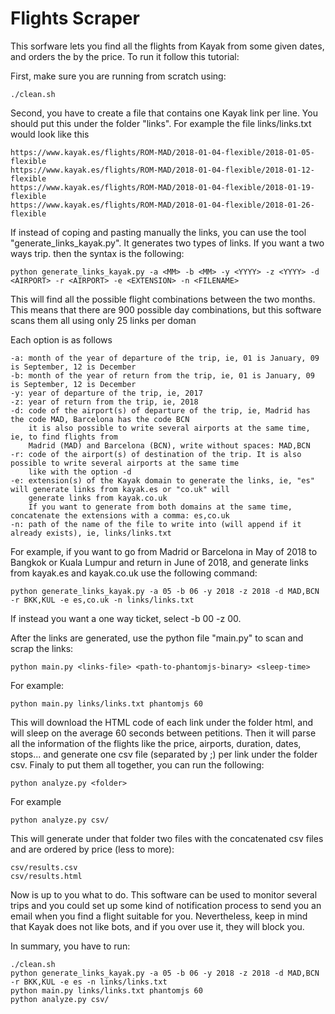 # Flights Scraper

This sorfware lets you find all the flights from Kayak from some given dates, and orders the by the price. To run it follow this tutorial:

First, make sure you are running from scratch using:

```
./clean.sh
```

Second, you have to create a file that contains one Kayak link per line. You should put this under the folder "links". For example the file links/links.txt would look like this

```
https://www.kayak.es/flights/ROM-MAD/2018-01-04-flexible/2018-01-05-flexible
https://www.kayak.es/flights/ROM-MAD/2018-01-04-flexible/2018-01-12-flexible
https://www.kayak.es/flights/ROM-MAD/2018-01-04-flexible/2018-01-19-flexible
https://www.kayak.es/flights/ROM-MAD/2018-01-04-flexible/2018-01-26-flexible
```

If instead of coping and pasting manually the links, you can use the tool "generate_links_kayak.py".
It generates two types of links. If you want a two ways trip. then the syntax is the following:

```
python generate_links_kayak.py -a <MM> -b <MM> -y <YYYY> -z <YYYY> -d <AIRPORT> -r <AIRPORT> -e <EXTENSION> -n <FILENAME>
```

This will find all the possible flight combinations between the two months. This means that there are 900 possible day combinations, but this software scans them all using only 25 links per doman

Each option is as follows

```
-a: month of the year of departure of the trip, ie, 01 is January, 09 is September, 12 is December
-b: month of the year of return from the trip, ie, 01 is January, 09 is September, 12 is December
-y: year of departure of the trip, ie, 2017
-z: year of return from the trip, ie, 2018
-d: code of the airport(s) of departure of the trip, ie, Madrid has the code MAD, Barcelona has the code BCN
    it is also possible to write several airports at the same time, ie, to find flights from
    Madrid (MAD) and Barcelona (BCN), write without spaces: MAD,BCN
-r: code of the airport(s) of destination of the trip. It is also possible to write several airports at the same time
    like with the option -d
-e: extension(s) of the Kayak domain to generate the links, ie, "es" will generate links from kayak.es or "co.uk" will
    generate links from kayak.co.uk
    If you want to generate from both domains at the same time, concatenate the extensions with a comma: es,co.uk
-n: path of the name of the file to write into (will append if it already exists), ie, links/links.txt
```

For example, if you want to go from Madrid or Barcelona in May of 2018 to Bangkok or Kuala Lumpur and return in June of 2018, and generate links from kayak.es and kayak.co.uk use the following command:

```
python generate_links_kayak.py -a 05 -b 06 -y 2018 -z 2018 -d MAD,BCN -r BKK,KUL -e es,co.uk -n links/links.txt
```

If instead you want a one way ticket, select -b 00 -z 00.

After the links are generated, use the python file "main.py" to scan and scrap the links:

```
python main.py <links-file> <path-to-phantomjs-binary> <sleep-time>
```

For example:

```
python main.py links/links.txt phantomjs 60
```

This will download the HTML code of each link under the folder html, and will sleep on the average 60 seconds between petitions. Then it will parse all the information of the flights like the price, airports, duration, dates, stops... and generate one csv file (separated by ;) per link under the folder csv.
Finaly to put them all together, you can run the following:

```
python analyze.py <folder>
```

For example
```
python analyze.py csv/
```

This will generate under that folder two files with the concatenated csv files and are ordered by price (less to more):

```
csv/results.csv
csv/results.html
```

Now is up to you what to do. This software can be used to monitor several trips and you could set up some kind of notification process to send you an email when you find a flight suitable for you. Nevertheless, keep in mind that Kayak does not like bots, and if you over use it, they will block you.

In summary, you have to run:

```
./clean.sh
python generate_links_kayak.py -a 05 -b 06 -y 2018 -z 2018 -d MAD,BCN -r BKK,KUL -e es -n links/links.txt
python main.py links/links.txt phantomjs 60
python analyze.py csv/
```